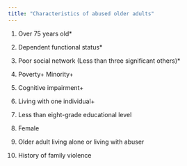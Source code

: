 ```yaml
---
title: "Characteristics of abused older adults"
---
```

1) Over 75 years old*

2) Dependent functional status*

3) Poor social network (Less than three significant others)*

4) Poverty+
Minority+

5) Cognitive impairment+

6) Living with one individual+

7) Less than eight-grade educational level

8) Female

9) Older adult living alone or living with abuser

10) History of family violence

